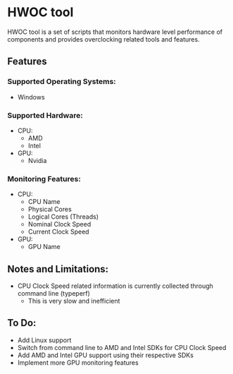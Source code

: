 # HWOC tool
HWOC tool is a set of scripts that monitors hardware level performance of components and provides overclocking related tools and features.

## Features
### Supported Operating Systems:
- Windows
### Supported Hardware:
- CPU:
  - AMD
  - Intel 
- GPU:
  - Nvidia
### Monitoring Features:
- CPU:
  - CPU Name
  - Physical Cores
  - Logical Cores (Threads)
  - Nominal Clock Speed
  - Current Clock Speed
- GPU:
  - GPU Name
## Notes and Limitations:
- CPU Clock Speed related information is currently collected through command line (typeperf)
  - This is very slow and inefficient
## To Do:
- Add Linux support
- Switch from command line to AMD and Intel SDKs for CPU Clock Speed
- Add AMD and Intel GPU support using their respective SDKs
- Implement more GPU monitoring features
